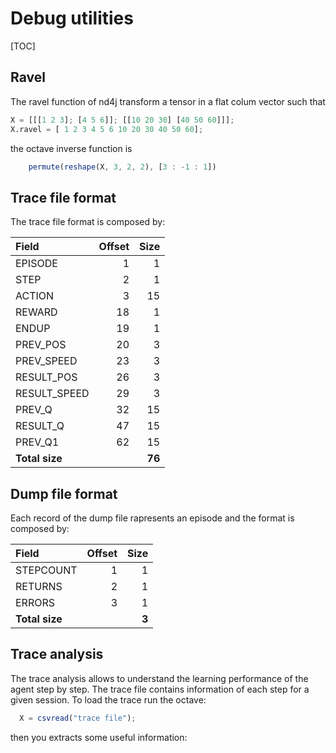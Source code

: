 # Debug utilities

[TOC]

## Ravel

The ravel function of nd4j transform a tensor in a flat colum vector such that

```octave
X = [[[1 2 3]; [4 5 6]]; [[10 20 30] [40 50 60]]];
X.ravel = [ 1 2 3 4 5 6 10 20 30 40 50 60];
```

the octave inverse function is

```octave
    permute(reshape(X, 3, 2, 2), [3 : -1 : 1])
```

## Trace file format

The trace file format is composed by:

| Field              | Offset | Size   |
|:-------------------|-------:|-------:|
| EPISODE            |      1 |      1 |
| STEP               |      2 |      1 |
| ACTION             |      3 |     15 |
| REWARD             |     18 |      1 |
| ENDUP              |     19 |      1 |
| PREV_POS           |     20 |      3 |
| PREV_SPEED         |     23 |      3 |
| RESULT_POS         |     26 |      3 |
| RESULT_SPEED       |     29 |      3 |
| PREV_Q             |     32 |     15 |
| RESULT_Q           |     47 |     15 |
| PREV_Q1            |     62 |     15 |
| **Total size**     |        | **76** |

## Dump file format

Each record of the dump file rapresents an episode and the format is composed by:

| Field          | Offset |                  Size |
|:---------------|-------:|----------------------:|
| STEPCOUNT      |      1 |                     1 |
| RETURNS        |      2 |                     1 |
| ERRORS         |      3 |                     1 |
| **Total size** |        |                 **3** |

## Trace analysis

The trace analysis allows to understand the learning performance of the agent step by step.
The trace file contains information of each step for a given session.
To load the trace run the octave:

```octave
  X = csvread("trace file");
```

then you extracts some useful information:
